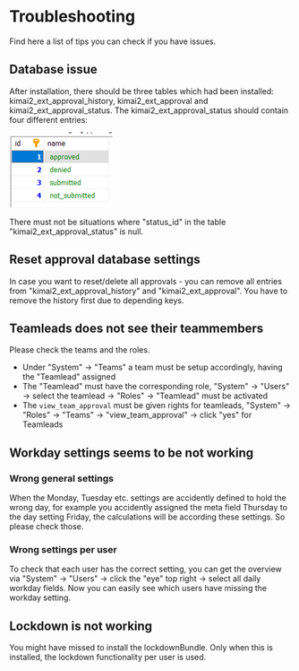 # Troubleshooting

Find here a list of tips you can check if you have issues.

## Database issue

After installation, there should be three tables which had been installed: kimai2_ext_approval_history, kimai2_ext_approval and kimai2_ext_approval_status. The kimai2_ext_approval_status should contain four different entries:

![Screenshot of expected database content](./_documentation/troubleshoot_db_approval_status.png)

There must not be situations where "status_id" in the table "kimai2_ext_approval_status" is null.

## Reset approval database settings

In case you want to reset/delete all approvals - you can remove all entries from "kimai2_ext_approval_history" and "kimai2_ext_approval". You have to remove the history first due to depending keys.

## Teamleads does not see their teammembers

Please check the teams and the roles.

- Under "System" -> "Teams" a team must be setup accordingly, having the "Teamlead" assigned
- The "Teamlead" must have the corresponding role, "System" -> "Users" -> select the teamlead -> "Roles" -> "Teamlead" must be activated
- The `view_team_approval` must be given rights for teamleads, "System" -> "Roles" -> "Teams" -> "view_team_approval" -> click "yes" for Teamleads

## Workday settings seems to be not working

### Wrong general settings

When the Monday, Tuesday etc. settings are accidently defined to hold the wrong day, for example you accidently assigned the meta field Thursday to the day setting Friday, the calculations will be according these settings. So please check those.

### Wrong settings per user

To check that each user has the correct setting, you can get the overview via "System" -> "Users" -> click the "eye" top right -> select all daily workday fields. Now you can easily see which users have missing the workday setting.

## Lockdown is not working

You might have missed to install the lockdownBundle. Only when this is installed, the lockdown functionality per user is used.
